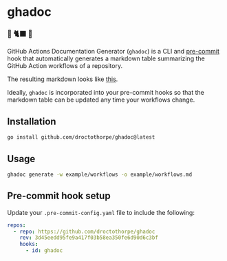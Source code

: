 # ghadoc

### 🐙 🐈‍⬛ 📖

GitHub Actions Documentation Generator (`ghadoc`) is a CLI and
[pre-commit](https://pre-commit.com/) hook that automatically generates a
markdown table summarizing the GitHub Action workflows of a repository.

The resulting markdown looks like [this](example/workflows/_workflows.md).

Ideally, `ghadoc` is incorporated into your pre-commit hooks so that the markdown
table can be updated any time your workflows change.

## Installation

```bash
go install github.com/droctothorpe/ghadoc@latest
```
## Usage

```bash
ghadoc generate -w example/workflows -o example/workflows.md
```


## Pre-commit hook setup

Update your `.pre-commit-config.yaml` file to include the following:

```yaml
repos:
  - repo: https://github.com/droctothorpe/ghadoc
    rev: 3d45eedd95fe9a417f03b58ea350fe6d90d6c3bf
    hooks:
      - id: ghadoc
```